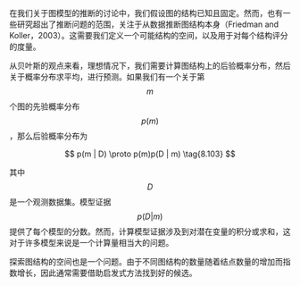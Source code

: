 在我们关于图模型的推断的讨论中，我们假设图的结构已知且固定。然而，也有一些研究超出了推断问题的范围，关注于从数据推断图结构本身（Friedman and Koller，2003）。这需要我们定义一个可能结构的空间，以及用于对每个结构评分的度量。    


从贝叶斯的观点来看，理想情况下，我们需要计算图结构上的后验概率分布，然后关于概率分布求平均，进行预测。如果我们有一个关于第$$ m $$个图的先验概率分布$$ p(m) $$，那么后验概率分布为

$$
p(m | D) \proto p(m)p(D | m) \tag{8.103}
$$

其中$$ D $$是一个观测数据集。模型证据$$ p(D|m) $$提供了每个模型的分数。然而，计算模型证据涉及到对潜在变量的积分或求和，这对于许多模型来说是一个计算量相当大的问题。     


探索图结构的空间也是一个问题。由于不同图结构的数量随着结点数量的增加而指数增长，因此通常需要借助启发式方法找到好的候选。
